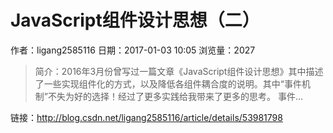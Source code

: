 # JavaScript组件设计思想（二）
作者：ligang2585116
日期：2017-01-03 10:05
浏览量：2027
> 简介：2016年3月份曾写过一篇文章《JavaScript组件设计思想》其中描述了一些实现组件化的方式，以及降低各组件耦合度的说明。其中“事件机制”不失为好的选择！经过了更多实践给我带来了更多的思考。
事件...

 链接：http://blog.csdn.net/ligang2585116/article/details/53981798
